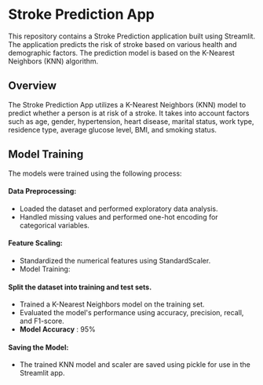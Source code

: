 # Stroke Prediction App

This repository contains a Stroke Prediction application built using Streamlit. The application predicts the risk of stroke based on various health and demographic factors. The prediction model is based on the K-Nearest Neighbors (KNN) algorithm.

## Overview
The Stroke Prediction App utilizes a K-Nearest Neighbors (KNN) model to predict whether a person is at risk of a stroke. It takes into account factors such as age, gender, hypertension, heart disease, marital status, work type, residence type, average glucose level, BMI, and smoking status.

## Model Training
The models were trained using the following process:

#### **Data Preprocessing:**

- Loaded the dataset and performed exploratory data analysis.
- Handled missing values and performed one-hot encoding for categorical variables.
#### **Feature Scaling:**

- Standardized the numerical features using StandardScaler.
- Model Training:

#### **Split the dataset into training and test sets.**
- Trained a K-Nearest Neighbors model on the training set.
- Evaluated the model's performance using accuracy, precision, recall, and F1-score.
- **Model Accuracy** : 95%
#### **Saving the Model:**

- The trained KNN model and scaler are saved using pickle for use in the Streamlit app.
  
